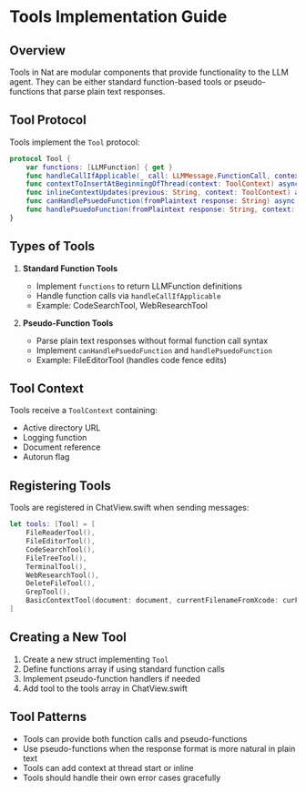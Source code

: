 # Tools Implementation Guide

## Overview

Tools in Nat are modular components that provide functionality to the LLM agent. They can be either standard function-based tools or pseudo-functions that parse plain text responses.

## Tool Protocol

Tools implement the `Tool` protocol:

```swift
protocol Tool {
    var functions: [LLMFunction] { get }
    func handleCallIfApplicable(_ call: LLMMessage.FunctionCall, context: ToolContext) async throws -> TaggedLLMMessage.FunctionResponse?
    func contextToInsertAtBeginningOfThread(context: ToolContext) async throws -> String?
    func inlineContextUpdates(previous: String, context: ToolContext) async throws -> String?
    func canHandlePsuedoFunction(fromPlaintext response: String) async throws -> Bool
    func handlePsuedoFunction(fromPlaintext response: String, context: ToolContext) async throws -> [ContextItem]?
}
```

## Types of Tools

1. **Standard Function Tools**
   - Implement `functions` to return LLMFunction definitions
   - Handle function calls via `handleCallIfApplicable`
   - Example: CodeSearchTool, WebResearchTool

2. **Pseudo-Function Tools**
   - Parse plain text responses without formal function call syntax
   - Implement `canHandlePsuedoFunction` and `handlePsuedoFunction`
   - Example: FileEditorTool (handles code fence edits)

## Tool Context

Tools receive a `ToolContext` containing:
- Active directory URL
- Logging function
- Document reference
- Autorun flag

## Registering Tools

Tools are registered in ChatView.swift when sending messages:

```swift
let tools: [Tool] = [
    FileReaderTool(), 
    FileEditorTool(), 
    CodeSearchTool(), 
    FileTreeTool(),
    TerminalTool(), 
    WebResearchTool(), 
    DeleteFileTool(), 
    GrepTool(),
    BasicContextTool(document: document, currentFilenameFromXcode: curFile)
]
```

## Creating a New Tool

1. Create a new struct implementing `Tool`
2. Define functions array if using standard function calls
3. Implement pseudo-function handlers if needed
4. Add tool to the tools array in ChatView.swift

## Tool Patterns

- Tools can provide both function calls and pseudo-functions
- Use pseudo-functions when the response format is more natural in plain text
- Tools can add context at thread start or inline
- Tools should handle their own error cases gracefully